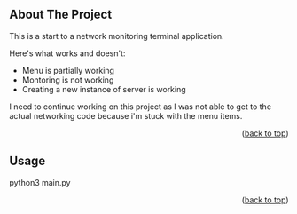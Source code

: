 <a name="readme-top"></a>

<!-- ABOUT THE PROJECT -->

## About The Project

This is a start to a network monitoring terminal application.

Here's what works and doesn't:

- Menu is partially working
- Montoring is not working
- Creating a new instance of server is working

I need to continue working on this project as I was not able to get to the actual networking code because i'm stuck with the menu items.

<p align="right">(<a href="#readme-top">back to top</a>)</p>

<!-- USAGE EXAMPLES -->

## Usage

python3 main.py

<p align="right">(<a href="#readme-top">back to top</a>)</p>
